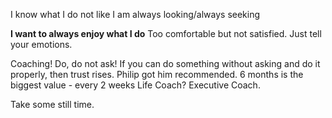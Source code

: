 I know what I do not like
I am always looking/always seeking

**I want to always enjoy what I do**
Too comfortable but not satisfied.
Just tell your emotions.

Coaching!
Do, do not ask!
If you can do something without asking and do it properly, 
then trust rises.
Philip got him recommended.
6 months is the biggest value - every 2 weeks
Life Coach? Executive Coach.

Take some still time.
